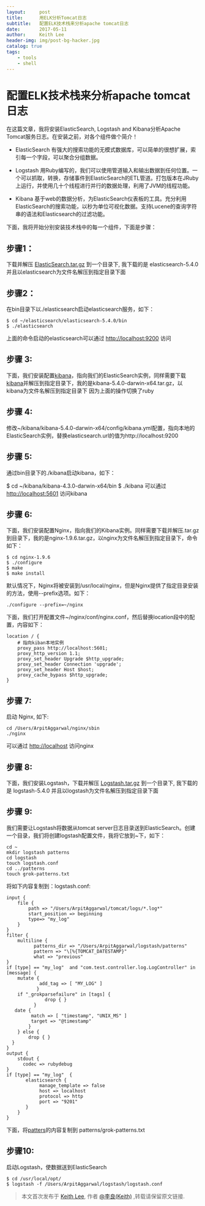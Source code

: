 ```yaml
---
layout:     post
title:      用ELK分析Tomcat日志
subtitle:   配置ELK技术栈来分析apache tomcat日志
date:       2017-05-11
author:     Keith Lee
header-img: img/post-bg-hacker.jpg
catalog: true
tags:
    - tools
    - shell
---
```



# 配置ELK技术栈来分析apache tomcat日志
在这篇文章，我将安装ElasticSearch, Logstash and Kibana分析Apache Tomcat服务日志。在安装之前，对各个组件做个简介！

* ElasticSearch
有强大的搜索功能的无模式数据库，可以简单的很想扩展，索引每一个字段，可以聚合分组数据。

* Logstash
用Ruby编写的，我们可以使用管道输入和输出数据到任何位置。一个可以抓取，转换，存储事件到ElasticSearch的ETL管道。打包版本在JRuby上运行，并使用几十个线程进行并行的数据处理，利用了JVM的线程功能。

* Kibana
基于web的数据分析，为ElasticSearch仪表板的工具。充分利用ElasticSearch的搜索功能，以秒为单位可视化数据。支持Lucene的查询字符串的语法和Elasticsearch的过滤功能。

下面，我将开始分别安装技术栈中的每一个组件，下面是步骤：
## 步骤1：

下载并解压 [ElasticSearch.tar.gz](https://www.elastic.co/downloads/elasticsearch) 到一个目录下, 我下载的是 elasticsearch-5.4.0 并且以elasticsearch为文件名解压到指定目录下面

## 步骤2：

在bin目录下以./elasticsearch启动elasticsearch服务，如下：

	$ cd ~/elasticsearch/elasticsearch-5.4.0/bin
	$ ./elasticsearch
上面的命令启动的elasticsearch可以通过 [http://localhost:9200](http://localhost:9200) 访问

## 步骤 3:

下面，我们安装配置[kibana](https://www.elastic.co/downloads/kibana)，指向我们的ElasticSearch实例，同样需要下载[kibana](https://www.elastic.co/downloads/kibana)并解压到指定目录下，我的是kibana-5.4.0-darwin-x64.tar.gz，以kibana为文件名解压到指定目录下
因为上面的操作切换了ruby

## 步骤 4:

修改~/kibana/kibana-5.4.0-darwin-x64/config/kibana.yml配置，指向本地的ElasticSearch实例，替换elasticsearch.url的值为http://localhost:9200

## 步骤 5:

通过bin目录下的./kibana启动kibana，如下：

$ cd ~/kibana/kibana-4.3.0-darwin-x64/bin
$ ./kibana
可以通过 [http://localhost:5601](http://localhost:5601) 访问kibana

## 步骤 6:

下面，我们安装配置Nginx，指向我们的Kibana实例。同样需要下载并解压.tar.gz到目录下，我的是nginx-1.9.6.tar.gz，以nginx为文件名解压到指定目录下，命令如下：

	$ cd nginx-1.9.6
	$ ./configure
	$ make
	$ make install
	
默认情况下，Nginx将被安装到/usr/local/nginx，但是Nginx提供了指定目录安装的方法，使用--prefix选项。如下：

	./configure --prefix=~/nginx
	

下面，我们打开配置文件~/nginx/conf/nginx.conf，然后替换location段中的配置，内容如下：

	location / {
    	# 指向kiban本地实例
    	proxy_pass http://localhost:5601;
    	proxy_http_version 1.1;
    	proxy_set_header Upgrade $http_upgrade;
    	proxy_set_header Connection 'upgrade';
    	proxy_set_header Host $host;
    	proxy_cache_bypass $http_upgrade;
	}


## 步骤 7:

启动 Nginx, 如下:

	cd /Users/ArpitAggarwal/nginx/sbin
	./nginx

可以通过 [http://localhost](http://localhost) 访问nginx

## 步骤 8:

下面，我们安装Logstash，下载并解压 [Logstash.tar.gz](https://www.elastic.co/downloads/logstash) 到一个目录下, 我下载的是 logstash-5.4.0 并且以logstash为文件名解压到指定目录下面


## 步骤 9:

我们需要让Logstash将数据从tomcat server日志目录送到ElasticSearch。创建一个目录，我们将创建logstash配置文件，我将它放到~下，如下：

	cd ~
	mkdir logstash patterns
	cd logstash
	touch logstash.conf
	cd ../patterns
	touch grok-patterns.txt
	
将如下内容复制到：logstash.conf:

	input {
    	file {
        	path => "/Users/ArpitAggarwal/tomcat/logs/*.log*"
        	start_position => beginning
        	type=> "my_log"
    	}
	}
	filter {
    	multiline {
              patterns_dir => "/Users/ArpitAggarwal/logstash/patterns"
              pattern => "\[%{TOMCAT_DATESTAMP}"
              what => "previous"
    }
    if [type] == "my_log"  and "com.test.controller.log.LogController" in [message] {
        mutate {
                add_tag => [ "MY_LOG" ]
               }
        if "_grokparsefailure" in [tags] {
                  drop { }
              }
       date {
             match => [ "timestamp", "UNIX_MS" ]
             target => "@timestamp"
            }
        } else {
            drop { }
      }
	}
	output {
   		stdout {
          codec => rubydebug
   	}
   	if [type] == "my_log"  {
           elasticsearch {
                manage_template => false
                host => localhost
                protocol => http
                port => "9201"
           }
    	}
	}
	
下面，将[patters](https://github.com/elastic/logstash/blob/v1.2.2/patterns/grok-patterns)的内容复制到 patterns/grok-patterns.txt

## 步骤10:
启动Logstash，使数据送到ElasticSearch

	$ cd /usr/local/opt/
	$ logstash -f /Users/ArpitAggarwal/logstash/logstash.conf


> 本文首次发布于 [Keith Lee](http://KeithLier.github.io), 作者 [@李良(Keith)](http://github.com/KeithLier) ,转载请保留原文链接.

